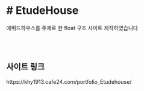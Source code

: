 <h1># EtudeHouse</h1>

<p>에뛰드하우스를 주제로 한 float 구조 사이트 제작하였습니다</p>
<br><br>
<h2>사이트 링크</h2>
<p>https://khy1913.cafe24.com/portfolio_Etudehouse/</p>
